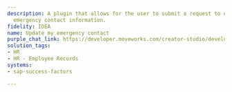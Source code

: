 ```yaml
---
description: A plugin that allows for the user to submit a request to update their
  emergency contact information.
fidelity: IDEA
name: Update my emergency contact
purple_chat_link: https://developer.moveworks.com/creator-studio/developer-tools/purple-chat?conversation=%7B%22startTimestamp%22%3A%2211%3A43+AM%22%2C%22messages%22%3A%5B%7B%22role%22%3A%22user%22%2C%22parts%22%3A%5B%7B%22richText%22%3A%22I+need+to+update+my+emergency+contact+information.%22%7D%5D%7D%2C%7B%22role%22%3A%22assistant%22%2C%22parts%22%3A%5B%7B%22richText%22%3A%22Sure%2C+I+can+assist+with+that.+Could+you+provide+me+with+the+updated+emergency+contact+details%3F%22%7D%5D%7D%2C%7B%22role%22%3A%22user%22%2C%22parts%22%3A%5B%7B%22richText%22%3A%22Yes%2C+the+new+contact+is+Jamie+Bennel%2C+phone+number+%28555%29+678-9876.%22%7D%5D%7D%2C%7B%22role%22%3A%22assistant%22%2C%22parts%22%3A%5B%7B%22richText%22%3A%22%3Cp%3EGot+it.+You+want+to+update+your+emergency+contact+to%3A%3Cbr%3E%3Cb%3EName%3A%3C%2Fb%3E+Jamie+Bennel%3Cbr%3E%3Cb%3EPhone+Number%3A%3C%2Fb%3E+%28555%29+678-9876%3Cbr%3EPlease+confirm.%3C%2Fp%3E%22%7D%2C%7B%22buttons%22%3A%5B%7B%22style%22%3A%22filled%22%2C%22buttonText%22%3A%22Confirm+Update%22%7D%2C%7B%22style%22%3A%22outlined%22%2C%22buttonText%22%3A%22Edit+Details%22%7D%2C%7B%22style%22%3A%22outlined%22%2C%22buttonText%22%3A%22Cancel%22%7D%5D%7D%5D%7D%5D%7D
solution_tags:
- HR
- HR - Employee Records
systems:
- sap-success-factors

---
```

